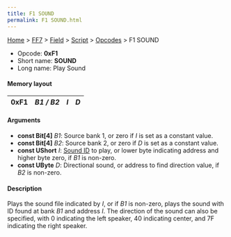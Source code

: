 ```yaml
---
title: F1 SOUND
permalink: F1 SOUND.html
---
```


[Home](../../../../Main%20Page.md) > [FF7](../../../../FF7.md) > [Field](../../../Field.md) > [Script](../../Script.md) > [Opcodes](../Opcodes.md) > F1 SOUND

-   Opcode: **0xF1**
-   Short name: **SOUND**
-   Long name: Play Sound

#### Memory layout

| 0xF1 | *B1 / B2* | *I* | *D* |
|------|-----------|-----|-----|

#### Arguments

-   **const Bit\[4\]** *B1*: Source bank 1, or zero if *I* is set as a
    constant value.
-   **const Bit\[4\]** *B2*: Source bank 2, or zero if *D* is set as a
    constant value.
-   **const UShort** *I*: [Sound ID][] to play, or lower byte indicating
    address and higher byte zero, if *B1* is non-zero.
-   **const UByte** *D*: Directional sound, or address to find direction
    value, if *B2* is non-zero.

#### Description

Plays the sound file indicated by *I*, or if *B1* is non-zero, plays the
sound with ID found at bank *B1* and address *I*. The direction of the
sound can also be specified, with 0 indicating the left speaker, 40
indicating center, and 7F indicating the right speaker.

  [Sound ID]: ../../Sound%20ID%20Table.md "wikilink"
